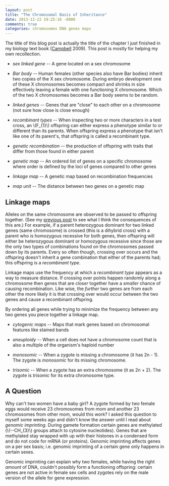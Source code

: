 ```yaml
---
layout: post
title: "The Chromosomal Basis of Inheritance"
date: 2013-12-22 19:25:16 -0800
comments: true
categories: chromosomes DNA genes maps
---
```


The title of this blog post is actually the title of the chapter I just finished in my biology text book ([Campbell][0] 2009). This post is mostly for helping my own recollection.

-   *sex linked gene* -- A gene located on a sex chromosome

-   *Bar body* -- Human females (other species also have Bar bodies) inherit two copies of the X sex chromosome. During embryo development one of these X chromosomes becomes compact and shrinks in size effectively leaving a female with one functioning X chromosome. Which of the two X chromosomes becomes a Bar body seems to be random.

-   *linked genes* -- Genes that are "close" to each other on a chromosome (not sure how close is close enough)

-   *recombinant types* -- When inspecting two or more characters in a test cross, an \\(F\_{1}\\) offspring can either express a phenotype similar to or different than its parents. When offspring express a phenotype that isn't like one of its parent's, that offspring is called a recombinant type.

-   *genetic recombination* -- the production of offspring with traits that differ from those found in either parent

-   *genetic map* -- An ordered list of genes on a specific chromosome where order is defined by the loci of genes compared to other genes

-   *linkage map* -- A genetic map based on recombination frequencies

-   *map unit* -- The distance between two genes on a genetic map

Linkage maps
------------
Alleles on the same chromosome are observed to be passed to offspring together. (See my [previous post][1] to see what I think the consequences of this are.) For example, if a parent heterozygous dominant for two linked genes (same chromosome) is crossed (this is a dihybrid cross) with a parent who is homozygous recessive for both genes, then offspring will either be heterozygous dominant or homozygous recessive since those are the only two types of combinations found on the chromosomes passed down by its parents. Every so often though, crossing over occurs
and the offspring doesn't inherit a gene combination that either of the parents had; this offspring is a _recombinant type_.

Linkage maps use the frequency at which a _recombinant type_ appears as a way to measure distance. If crossing over points happen randomly along a chromosome then genes that are _closer_ together have a _smaller_ chance of causing recombination. Like wise, the _further_ two genes are from each other the more likely it is that crossing over would occur between the two genes and cause a recombinant offspring.

By ordering all genes while trying to minimize the frequency between any two genes you piece together a linkage map.

-   *cytogenic maps* -- Maps that mark genes based on chromosomal features like stained bands

-   *aneuploidy*  -- When a cell does not have a chromosome count that is also a multiple of the organism's haploid number

-   *monosomic*  -- When a zygote is missing a chromosome (it has 2n - 1). The zygote is _monosomic_ for its missing chromosome.

-   *trisomic*  -- When a zygote has an extra chromosome (it as 2n + 2). The zygote is _trisomic_ for its extra chromosome type.

A Question
----------
Why can't two women have a baby girl? A zygote formed by two female eggs would receive 23 chromosomes from mom and another 23 chromosomes from other mom, would this work? I asked this question to myself some weeks ago and didn't know the answer until I read about *genomic imprinting*. During gamete formation certain genes are methylated (\\(--CH\_{3}\\) groups attach to cytosine nucleotides). Genes that are methylated stay wrapped with up with their histones in a condensed form and do not code for
mRNA (or proteins). Genomic imprinting affects genes on a per sex basis; i.e. genomic imprinting of a certain gene only happens in certain sexes.

Genomic imprinting can explain why two females, while having the right _amount_ of DNA, couldn't possibly form a functioning offspring: certain genes are not active in female sex cells and zygotes rely on the male version of the allele for gene expression.


[0]:http://www.abebooks.com/Campbell-Biology-9th-Edition-Jane-Reece/11395612429/bd?cm_mmc=gmc-_-gmc-_-PLA-_-v01
[1]:/blog/2013/12/21/reproductive-entropy/
